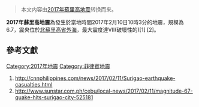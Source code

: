 > 本文内容由[2017年蘇里高地震](https://zh.wikipedia.org/wiki/2017年蘇里高地震)转换而来。


**2017年蘇里高地震**為發生於當地時間2017年2月10日10時3分的地震，規模為6.7，震央位於[北蘇里高省外海](https://zh.wikipedia.org/wiki/北蘇里高省 "wikilink")，最大震度達VII(破壞性的)\[1\] \[2\]。

## 參考文獻

[Category:2017年地震](https://zh.wikipedia.org/wiki/Category:2017年地震 "wikilink") [Category:菲律賓地震](https://zh.wikipedia.org/wiki/Category:菲律賓地震 "wikilink")

1.  <http://cnnphilippines.com/news/2017/02/11/Surigao-earthquake-casualties.html>
2.  <http://www.sunstar.com.ph/cebu/local-news/2017/02/11/magnitude-67-quake-hits-surigao-city-525181>